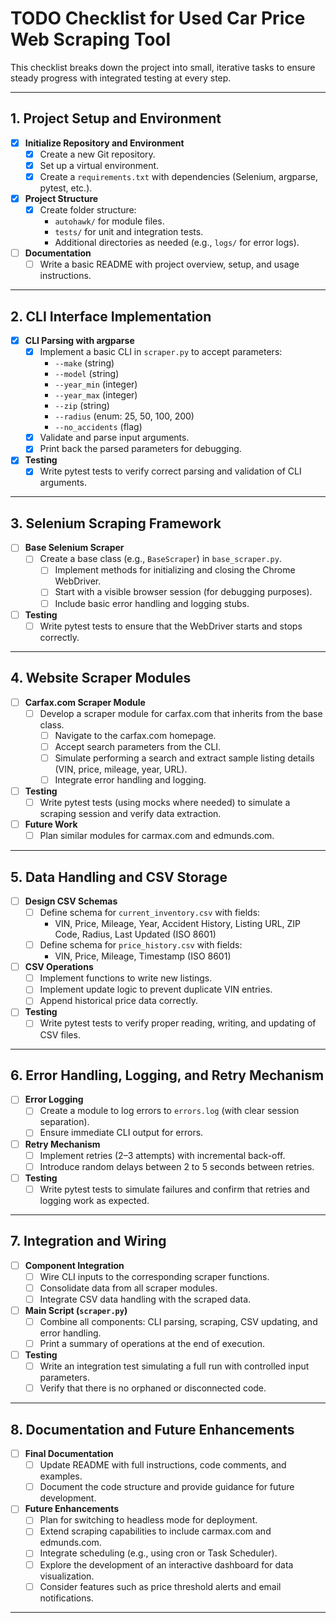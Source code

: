 # TODO Checklist for Used Car Price Web Scraping Tool

This checklist breaks down the project into small, iterative tasks to ensure steady progress with integrated testing at every step.

---

## 1. Project Setup and Environment
- [x] **Initialize Repository and Environment**
  - [x] Create a new Git repository.
  - [x] Set up a virtual environment.
  - [x] Create a `requirements.txt` with dependencies (Selenium, argparse, pytest, etc.).
- [x] **Project Structure**
  - [x] Create folder structure:
    - `autohawk/` for module files.
    - `tests/` for unit and integration tests.
    - Additional directories as needed (e.g., `logs/` for error logs).
- [ ] **Documentation**
  - [ ] Write a basic README with project overview, setup, and usage instructions.

---

## 2. CLI Interface Implementation
- [x] **CLI Parsing with argparse**
  - [x] Implement a basic CLI in `scraper.py` to accept parameters:
    - `--make` (string)
    - `--model` (string)
    - `--year_min` (integer)
    - `--year_max` (integer)
    - `--zip` (string)
    - `--radius` (enum: 25, 50, 100, 200)
    - `--no_accidents` (flag)
  - [x] Validate and parse input arguments.
  - [x] Print back the parsed parameters for debugging.
- [x] **Testing**
  - [x] Write pytest tests to verify correct parsing and validation of CLI arguments.

---

## 3. Selenium Scraping Framework
- [ ] **Base Selenium Scraper**
  - [ ] Create a base class (e.g., `BaseScraper`) in `base_scraper.py`.
    - [ ] Implement methods for initializing and closing the Chrome WebDriver.
    - [ ] Start with a visible browser session (for debugging purposes).
    - [ ] Include basic error handling and logging stubs.
- [ ] **Testing**
  - [ ] Write pytest tests to ensure that the WebDriver starts and stops correctly.

---

## 4. Website Scraper Modules
- [ ] **Carfax.com Scraper Module**
  - [ ] Develop a scraper module for carfax.com that inherits from the base class.
    - [ ] Navigate to the carfax.com homepage.
    - [ ] Accept search parameters from the CLI.
    - [ ] Simulate performing a search and extract sample listing details (VIN, price, mileage, year, URL).
    - [ ] Integrate error handling and logging.
- [ ] **Testing**
  - [ ] Write pytest tests (using mocks where needed) to simulate a scraping session and verify data extraction.
- [ ] **Future Work**
  - [ ] Plan similar modules for carmax.com and edmunds.com.

---

## 5. Data Handling and CSV Storage
- [ ] **Design CSV Schemas**
  - [ ] Define schema for `current_inventory.csv` with fields:
    - VIN, Price, Mileage, Year, Accident History, Listing URL, ZIP Code, Radius, Last Updated (ISO 8601)
  - [ ] Define schema for `price_history.csv` with fields:
    - VIN, Price, Mileage, Timestamp (ISO 8601)
- [ ] **CSV Operations**
  - [ ] Implement functions to write new listings.
  - [ ] Implement update logic to prevent duplicate VIN entries.
  - [ ] Append historical price data correctly.
- [ ] **Testing**
  - [ ] Write pytest tests to verify proper reading, writing, and updating of CSV files.

---

## 6. Error Handling, Logging, and Retry Mechanism
- [ ] **Error Logging**
  - [ ] Create a module to log errors to `errors.log` (with clear session separation).
  - [ ] Ensure immediate CLI output for errors.
- [ ] **Retry Mechanism**
  - [ ] Implement retries (2–3 attempts) with incremental back-off.
  - [ ] Introduce random delays between 2 to 5 seconds between retries.
- [ ] **Testing**
  - [ ] Write pytest tests to simulate failures and confirm that retries and logging work as expected.

---

## 7. Integration and Wiring
- [ ] **Component Integration**
  - [ ] Wire CLI inputs to the corresponding scraper functions.
  - [ ] Consolidate data from all scraper modules.
  - [ ] Integrate CSV data handling with the scraped data.
- [ ] **Main Script (`scraper.py`)**
  - [ ] Combine all components: CLI parsing, scraping, CSV updating, and error handling.
  - [ ] Print a summary of operations at the end of execution.
- [ ] **Testing**
  - [ ] Write an integration test simulating a full run with controlled input parameters.
  - [ ] Verify that there is no orphaned or disconnected code.

---

## 8. Documentation and Future Enhancements
- [ ] **Final Documentation**
  - [ ] Update README with full instructions, code comments, and examples.
  - [ ] Document the code structure and provide guidance for future development.
- [ ] **Future Enhancements**
  - [ ] Plan for switching to headless mode for deployment.
  - [ ] Extend scraping capabilities to include carmax.com and edmunds.com.
  - [ ] Integrate scheduling (e.g., using cron or Task Scheduler).
  - [ ] Explore the development of an interactive dashboard for data visualization.
  - [ ] Consider features such as price threshold alerts and email notifications.

---
